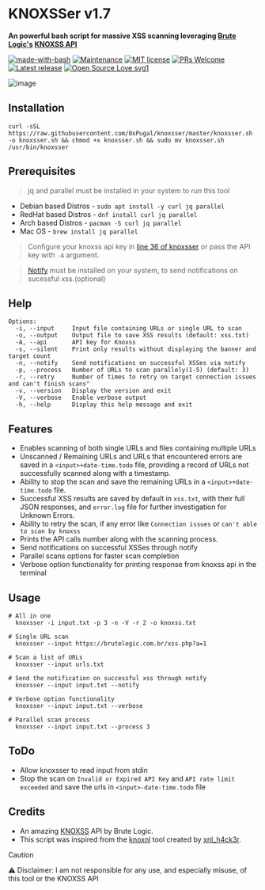 # KNOXSSer v1.7

**An powerful bash script for massive XSS scanning leveraging [Brute Logic's](https://brutelogic.com.br/blog/about) [KNOXSS API](https://knoxss.pro)**

[![made-with-bash](https://img.shields.io/badge/Made%20with-Bash-1f425f.svg)](https://www.gnu.org/software/bash/) [![Maintenance](https://img.shields.io/badge/Maintained%3F-yes-green.svg)](https://GitHub.com/0xPugal/KNOXSSer/graphs/commit-activity) [![MIT license](https://img.shields.io/badge/License-MIT-blue.svg)](https://lbesson.mit-license.org/) [![PRs Welcome](https://img.shields.io/badge/PRs-welcome-brightgreen.svg?style=flat-square)](http://makeapullrequest.com) [![Latest release](https://badgen.net/github/release/0xPugal/KNOXSSer?sort=semver&label=version)](https://github.com/0xPugal/KNOXSSer/releases) [![Open Source Love svg1](https://badges.frapsoft.com/os/v1/open-source.svg?v=103)](https://github.com/0xPugal/KNOXSSer)


![image](https://github.com/0xPugal/knoxsser/assets/75373225/b2219d21-d8d0-4b6a-8005-e402e0148964)


## Installation
```
curl -sSL https://raw.githubusercontent.com/0xPugal/knoxsser/master/knoxsser.sh -o knoxsser.sh && chmod +x knoxsser.sh && sudo mv knoxsser.sh /usr/bin/knoxsser
```

## Prerequisites
> jq and parallel must be installed in your system to run this tool
  + Debian based Distros - ``sudo apt install -y curl jq parallel``
  + RedHat based Distros - ``dnf install curl jq parallel``
  + Arch based Distros - ``pacman -S curl jq parallel``
  + Mac OS - ``brew install jq parallel``
> Configure your knoxss api key in [line 36 of knoxsser](https://github.com/0xPugal/knoxsser/blob/master/knoxsser.sh#L36) or pass the API key with ``-A`` argument.


> [Notify](https://github.com/projectdiscovery/notify) must be installed on your system, to send notifications on sucessful xss.(optional)


## Help
```
Options:
  -i, --input     Input file containing URLs or single URL to scan
  -o, --output    Output file to save XSS results (default: xss.txt)
  -A, --api       API key for Knoxss
  -s, --silent    Print only results without displaying the banner and target count
  -n, --notify    Send notifications on successful XSSes via notify
  -p, --process   Number of URLs to scan parallely(1-5) (default: 3)
  -r, --retry     Number of times to retry on target connection issues and can't finish scans"
  -v, --version   Display the version and exit
  -V, --verbose   Enable verbose output
  -h, --help      Display this help message and exit
```

## Features
   - Enables scanning of both single URLs and files containing multiple URLs
   - Unscanned / Remaining URLs and URLs that encountered errors  are saved in a `<input>+date-time.todo` file, providing a record of URLs not successfully scanned along with a timestamp.
   - Ability to stop the scan and save the remaining URLs in a `<input>+date-time.todo` file.
   - Successful XSS results are saved by default in `xss.txt`, with their full JSON responses, and `error.log` file for further investigation for Unknown Errors.
   - Ability to retry the scan, if any error like `Connection issues` or `can't able to scan by knoxss`
   - Prints the API calls number along with the scanning process.
   - Send notifications on successful XSSes through notify
   - Parallel scans options for faster scan completion
   - Verbose option functionality for printing response from knoxss api in the terminal

## Usage
```
# All in one
  knoxsser -i input.txt -p 3 -n -V -r 2 -o knoxss.txt

# Single URL scan
  knoxsser --input https://brutelogic.com.br/xss.php?a=1

# Scan a list of URLs
  knoxsser --input urls.txt

# Send the notification on successful xss through notify
  knoxsser --input input.txt --notify

# Verbose option functionality
  knoxsser --input input.txt --verbose

# Parallel scan process
  knoxsser --input input.txt --process 3
```

## ToDo
+ Allow knoxsser to read input from stdin
+ Stop the scan on `Invalid or Expired API Key` and `API rate limit exceeded` and save the urls in `<input>-date-time.todo` file

## Credits
+ An amazing [KNOXSS](https://knoxss.pro) API by Brute Logic.
+ This script was inspired from the [knoxnl](https://github.com/xnl-h4ck3r/knoxnl) tool created by [xnl_h4ck3r](https://twitter.com/xnl_h4ck3r).

> [!CAUTION]
> ⚠️ Disclaimer: I am not responsible for any use, and especially misuse, of this tool or the KNOXSS API
